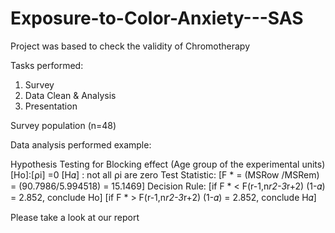 # Exposure-to-Color-Anxiety---SAS

Project was based to check the validity of Chromotherapy

Tasks performed:
1. Survey
2. Data Clean & Analysis
3. Presentation

Survey population (n=48)

Data analysis performed example:

Hypothesis Testing for Blocking effect (Age group of the experimental units)
[Ho]:[⍴i] =0
[H𝛼] : not all ⍴i are zero
Test Statistic: [F * = (MSRow /MSRem) = (90.7986/5.994518) = 15.1469]
Decision Rule:
[if F * < F(r-1,n*r2-3*r+2) (1-𝛼) = 2.852, conclude Ho]
[if F * > F(r-1,n*r2-3*r+2) (1-𝛼) = 2.852, conclude H𝛼]

Please take a look at our report
